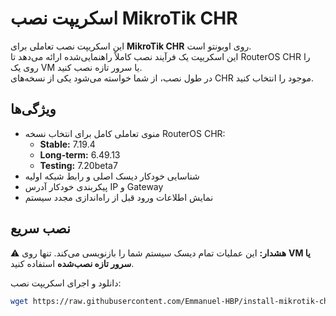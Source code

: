 # اسکریپت نصب MikroTik CHR

این اسکریپت نصب تعاملی برای **MikroTik CHR** روی اوبونتو است.  
این اسکریپت یک فرآیند نصب کاملاً راهنمایی‌شده ارائه می‌دهد تا RouterOS CHR را روی یک VM یا سرور تازه نصب کنید.  
در طول نصب، از شما خواسته می‌شود یکی از نسخه‌های CHR موجود را انتخاب کنید.

## ویژگی‌ها
- منوی تعاملی کامل برای انتخاب نسخه RouterOS CHR:
  - **Stable:** 7.19.4  
  - **Long-term:** 6.49.13  
  - **Testing:** 7.20beta7  
- شناسایی خودکار دیسک اصلی و رابط شبکه اولیه  
- پیکربندی خودکار آدرس IP و Gateway  
- نمایش اطلاعات ورود قبل از راه‌اندازی مجدد سیستم  

## نصب سریع

⚠️ **هشدار:** این عملیات تمام دیسک سیستم شما را بازنویسی می‌کند. تنها روی **VM یا سرور تازه نصب‌شده** استفاده کنید.

دانلود و اجرای اسکریپت نصب:

```bash
wget https://raw.githubusercontent.com/Emmanuel-HBP/install-mikrotik-chr/main/install_chr.sh
